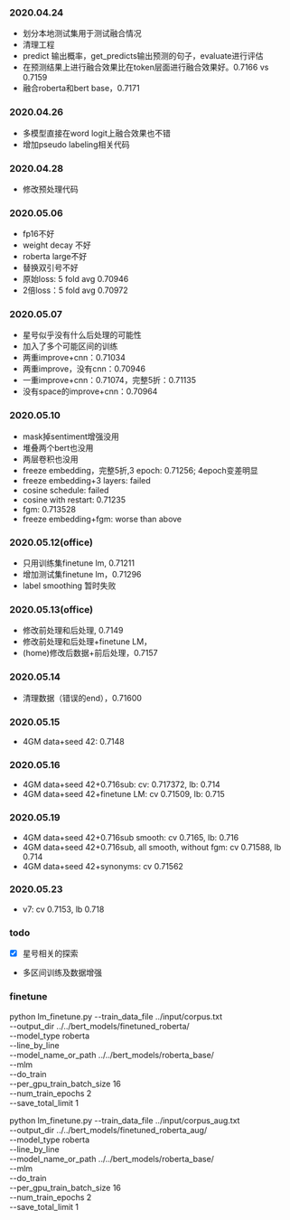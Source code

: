 ### 2020.04.24
- 划分本地测试集用于测试融合情况
- 清理工程
- predict 输出概率，get_predicts输出预测的句子，evaluate进行评估
- 在预测结果上进行融合效果比在token层面进行融合效果好。0.7166 vs 0.7159
- 融合roberta和bert base，0.7171

### 2020.04.26
- 多模型直接在word logit上融合效果也不错
- 增加pseudo labeling相关代码

### 2020.04.28
- 修改预处理代码

### 2020.05.06
- fp16不好
- weight decay 不好
- roberta large不好
- 替换双引号不好
- 原始loss: 5 fold avg 0.70946
- 2倍loss：5 fold avg 0.70972

### 2020.05.07
- 星号似乎没有什么后处理的可能性
- 加入了多个可能区间的训练
- 两重improve+cnn：0.71034
- 两重improve，没有cnn：0.70946
- 一重improve+cnn：0.71074，完整5折：0.71135
- 没有space的improve+cnn：0.70964

### 2020.05.10
- mask掉sentiment增强没用
- 堆叠两个bert也没用
- 两层卷积也没用
- freeze embedding，完整5折,3 epoch: 0.71256; 4epoch变差明显
- freeze embedding+3 layers: failed
- cosine schedule: failed
- cosine with restart: 0.71235
- fgm: 0.713528
- freeze embedding+fgm: worse than above

### 2020.05.12(office)
- 只用训练集finetune lm, 0.71211
- 增加测试集finetune lm，0.71296
- label smoothing 暂时失败

### 2020.05.13(office)
- 修改前处理和后处理, 0.7149
- 修改前处理和后处理+finetune LM，
- (home)修改后数据+前后处理，0.7157

### 2020.05.14
- 清理数据（错误的end），0.71600

### 2020.05.15
- 4GM data+seed 42: 0.7148

### 2020.05.16
- 4GM data+seed 42+0.716sub: cv: 0.717372, lb: 0.714
- 4GM data+seed 42+finetune LM: cv 0.71509, lb: 0.715

### 2020.05.19
- 4GM data+seed 42+0.716sub smooth: cv 0.7165, lb: 0.716
- 4GM data+seed 42+0.716sub, all smooth, without fgm: cv 0.71588, lb 0.714
- 4GM data+seed 42+synonyms: cv 0.71562


### 2020.05.23
- v7: cv 0.7153, lb 0.718

### todo
- [x] 星号相关的探索
- 多区间训练及数据增强


### finetune
python lm_finetune.py --train_data_file ../input/corpus.txt \
--output_dir ../../bert_models/finetuned_roberta/ \
--model_type roberta \
--line_by_line \
--model_name_or_path ../../bert_models/roberta_base/ \
--mlm \
--do_train \
--per_gpu_train_batch_size 16 \
--num_train_epochs 2 \
--save_total_limit 1

python lm_finetune.py --train_data_file ../input/corpus_aug.txt \
--output_dir ../../bert_models/finetuned_roberta_aug/ \
--model_type roberta \
--line_by_line \
--model_name_or_path ../../bert_models/roberta_base/ \
--mlm \
--do_train \
--per_gpu_train_batch_size 16 \
--num_train_epochs 2 \
--save_total_limit 1